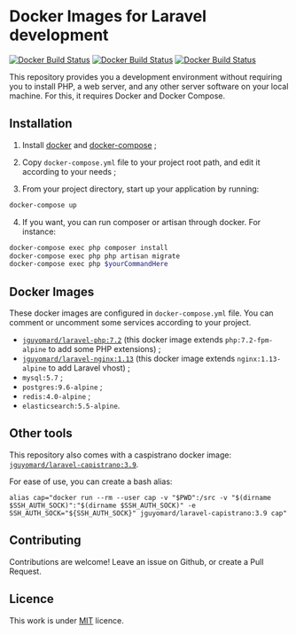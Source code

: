# Docker Images for Laravel development
[![Docker Build Status](https://img.shields.io/docker/build/jguyomard/laravel-php.svg?style=flat-square)](https://hub.docker.com/r/jguyomard/laravel-php/)
[![Docker Build Status](https://img.shields.io/docker/build/jguyomard/laravel-nginx.svg?style=flat-square)](https://hub.docker.com/r/jguyomard/laravel-nginx/)
[![Docker Build Status](https://img.shields.io/docker/build/jguyomard/laravel-capistrano.svg?style=flat-square)](https://hub.docker.com/r/jguyomard/laravel-capistrano/)

This repository provides you a development environment without requiring you to install PHP, a web server, and any other server software on your local machine. For this, it requires Docker and Docker Compose.


## Installation

1. Install [docker](https://docs.docker.com/engine/installation/) and [docker-compose](https://docs.docker.com/compose/install/) ;

2. Copy `docker-compose.yml` file to your project root path, and edit it according to your needs ;

3. From your project directory, start up your application by running:

```sh
docker-compose up
```
4. If you want, you can run composer or artisan through docker. For instance:

```sh
docker-compose exec php composer install
docker-compose exec php php artisan migrate
docker-compose exec php $yourCommandHere
```


## Docker Images

These docker images are configured in `docker-compose.yml` file. 
You can comment or uncomment some services according to your project.

* [`jguyomard/laravel-php:7.2`](https://hub.docker.com/r/jguyomard/laravel-php/) (this docker image extends `php:7.2-fpm-alpine` to add some PHP extensions) ;
* [`jguyomard/laravel-nginx:1.13`](https://hub.docker.com/r/jguyomard/laravel-nginx/) (this docker image extends `nginx:1.13-alpine` to add Laravel vhost) ;
* `mysql:5.7` ;
* `postgres:9.6-alpine` ;
* `redis:4.0-alpine` ;
* `elasticsearch:5.5-alpine`.


## Other tools

This repository also comes with a caspistrano docker image: [`jguyomard/laravel-capistrano:3.9`](https://hub.docker.com/r/jguyomard/laravel-capistrano/).

For ease of use, you can create a bash alias:

```
alias cap="docker run --rm --user cap -v "$PWD":/src -v "$(dirname $SSH_AUTH_SOCK)":"$(dirname $SSH_AUTH_SOCK)" -e SSH_AUTH_SOCK="${SSH_AUTH_SOCK}" jguyomard/laravel-capistrano:3.9 cap"
```


## Contributing

Contributions are welcome!
Leave an issue on Github, or create a Pull Request.


## Licence

This work is under [MIT](LICENCE) licence.
